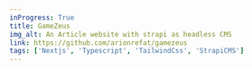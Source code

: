 ```yaml
---
inProgress: True
title: GameZeus
img_alt: An Article website with strapi as headless CMS
link: https://github.com/arionrefat/gamezeus
tags: ['Nextjs', 'Typescript', 'TailwindCss', 'StrapiCMS']
---
```

